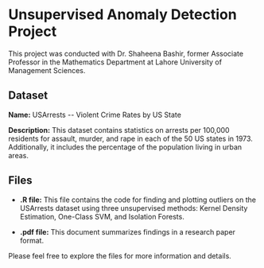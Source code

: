 # Unsupervised Anomaly Detection Project

This project was conducted with Dr. Shaheena Bashir, former Associate Professor in the Mathematics Department at Lahore University of Management Sciences.

## Dataset

**Name:** USArrests -- Violent Crime Rates by US State

**Description:** This dataset contains statistics on arrests per 100,000 residents for assault, murder, and rape in each of the 50 US states in 1973. Additionally, it includes the percentage of the population living in urban areas.

## Files

- **.R file:** This file contains the code for finding and plotting outliers on the USArrests dataset using three unsupervised methods: Kernel Density Estimation, One-Class SVM, and Isolation Forests.
  
- **.pdf file:** This document summarizes findings in a research paper format.

Please feel free to explore the files for more information and details.

